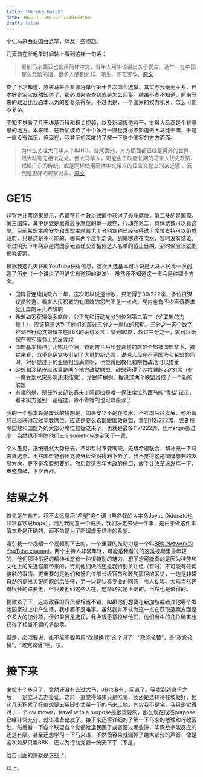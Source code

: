 ```yaml
---
title: "Mereka Boleh"
date: 2022-11-20T22:17:49+08:00
draft: false
---
```


小记马来西亚国会选举，以及一些随想。

几天前在长毛象时间轴上看到这样一句话：

> 看到马来西亚也使用简体中文，青年人用华语讲出关于民主、选举，在中国那么危险的话，很多人感到新鲜、陌生、不可思议。[原文](https://m.cmx.im/web/@lola@liker.social/109356745160188243)

查了下才知道，原来马来西亚即将举行第十五次国会选举。其实与我毫无关系，但本好奇宝宝既然知道了，那必须来查查到底是怎么回事。结果不查不知道，原来马来的政治比我原本以为的要复杂得多。不过也是，一个国家的权力机关，怎么可能不复杂。

不知不觉看了几天维基百科和相关视频，以及新闻报道若干，觉得大马真是个有意思的地方。本来嘛，在新加坡待了十个多月一直也觉得不知道去大马能干嘛，于是一直没有踏足，但现在，我甚至想深度的了解一下这个国家的方方面面。
> 为什么关注大马华人？IMHO，台湾香港，方方面面都已经是另外的世界，跟大陆毫无相似之处，但大马华人，可能由于政府长期的马来人优先政策、福建广东的传统，或是同样使用简体中文带来的语言文化上的亲近感 ，反倒是更好的观察对象。[原文](https://m.cmx.im/web/@xytangme/109368105580199522)


# GE15

非官方计票结果显示，希盟在几个政治联盟中获得了最多席位，第二多的是国盟，第三国阵，其中伊党是赢得最多席位的单一政党，行动党第二，具体票数可以看[这里](https://live.malaysiakini.com/ge15/zh)。目前希盟主席安华和国盟主席幕尤丁分别宣称已经获得过半席位支持可以组成政府，只是这是不可能的，哪有两个过半之说。到底哪边在吹水，暂时没有结论，不过明天下午两点是向国家元首递交首相候选人名单的截止日期，到时候应该就能揭晓答案。

根据我这几天狂刷YouTube获得信息，这次大选基本可以说是大马人民再一次创造了历史（一个讲烂了但确实有道理的说法），虽然还不知道这一步会是往哪个方向。

- 国阵曾连续执政六十年，这次可以说是惨败，只取得了30/222席，多位资深议员败选。看来人民积累的对国阵的怨气不是一点点，党内也有不少声音要求党主席阿末扎希辞职
- 希盟如愿获得最多席位，公正党和行动党分别位列第二第三（论联盟的力量！），应该算是达到了他们的超过三分之一席位的预期。三分之一这个数字推测自行动党刘镇东在BBK的采访发言：拿到80席，超过三分之一，就可以确保在修宪事务上的发言权
- 国盟基本横扫了北部几个洲，特别吉兰丹和登嘉楼的席位全部被国盟拿下，按党来看，似乎是伊党吸引到了大量的新选票，说明人民在不满国阵和希盟的同时，对伊党过于的业绩相当满意啊，也觉得回教化和宗教政治可以接受
- 砂盟和沙民阵应该算是两个地方政党联盟，砂盟获得了砂拉越的22/31席（有一席受到水灾影响还未结束），沙民阵稍弱，据说这两个联盟组成了一个新的联盟
- 有趣的是，原任外交部长赛夫丁阿都拉是唯一保住席位的西马的“青蛙”议员，看来实力强到一定程度，青不青蛙的也可以原谅了

我的一个基本算是废话的猜想是，如果安华不是在吹水，不考虑后续发展，他所谓的已经获得超过半数席位，应该是要么希盟跟国政联盟，拿到112/222席，或者把除国政和国盟外的大部分席位拉拢过来了，也就是最多117/222席，但margin都过小，当然也不排除他们三个somehow决定天下一家。

个人愚见，巫统既然大势已去，不如暂时不要嘴硬，先跟希盟联合，帮补充一下马来族选票，不然国盟特别伊党要继续渔翁得利下去了，我不觉得这是国阵想要的发展方向，更不是希盟想要的。然后趁这五年执政的档口，放手让改革派发挥一下，重整旗鼓，下次再战。

# 结果之外

首先是生命力。我不太愿意用“希望”这个词（虽然我的大本命Joyce Didonato也非常喜欢说hope），因为我同意一个说法，我们决定去做一件事，是由于做这件事情本身是正确的，而不单是为了所谓虚无缥缈的希望。

吸引我一个视频一个视频刷下去的，一个重要的推动力是一个叫[BBK Network的YouTube channel](https://www.youtube.com/c/BBKNetwork)，两个主持人非常年轻，可能是我看过的这类视频里最年轻的，他们那种昂扬的精神状态有一种很特别的魅力，想了想可能真的是因为种族和文化上的亲近程度带来的，特别他们做的还是我特别关注但（暂时）不可能有任何接触的事情。更重要的是他们和好几位部长级官员和政党高层的采访，一边是非常自然的提出尖锐问题的后生仔，另一边是认真专业的回答，令人动容。大马当然还有很长的路要走，但只要他们这些人在，这条路就是正确的，当然也是值得的。

稍微查了下，这些政客的背景都相当不错，如果他们想要在新加坡或者其他哪个发达国家过上中产生活，我想都不是难事。虽然我并不认为这一点在获取选票方面是个多大的加分项，但如果我是选民，我会很愿意投给他们，他们当中的几位确实也获得了相当不错的多数票。

但是，必须要说，能不能不要再用“改朝换代”这个词了，“政党轮替”，是“政党轮替”，“政党轮替”啊，哎。

# 接下来

来坡十个多月了，竟然还没有去过大马，JB也没有，简直了。等拿到新身份之后，一定立马去办签证。之前一直觉得如果只是吃喝，我还是选择待在坡就好，但这几天积累了好些想要去用脚步丈量一下的马来土地。其实我不是宅，我只是觉得对于一个low mover，travel with a purpose是很重要的，那么现在既然purpose已经非常充分，就该准备出发了。接下来还得详细的了解一下马来的地理和行政区划，然后看一下各个联盟各个党都给选民画了或者画过哪些饼，毕竟数字能反应的还是有限。甚至还想学习一下马来语，不然很容易就漏掉了绝大部分的声音，像是这次如果只看BBK，还以为行动党要一统天下了（不是。

给自己画的饼就是这些了。

以上。